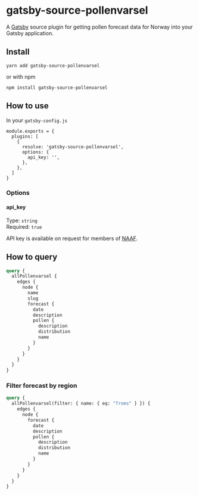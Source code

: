 # gatsby-source-pollenvarsel

A [Gatsby](https://www.gatsbyjs.org) source plugin for getting pollen forecast data for Norway into your Gatsby application.

## Install

`yarn add gatsby-source-pollenvarsel`

or with npm

`npm install gatsby-source-pollenvarsel`

## How to use

In your `gatsby-config.js`

```
module.exports = {
  plugins: [
    {
      resolve: 'gatsby-source-pollenvarsel',
      options: {
        api_key: '',
      },
    },
  ]
}
```

### Options

#### api_key

Type: `string`<br>
Required: `true`

API key is available on request for members of [NAAF](https://naaf.no).

## How to query

```graphql
query {
  allPollenvarsel {
    edges {
      node {
        name
        slug
        forecast {
          date
          description
          pollen {
            description
            distribution
            name
          }
        }
      }
    }
  }
}
```

### Filter forecast by region

```graphql
query {
  allPollenvarsel(filter: { name: { eq: "Troms" } }) {
    edges {
      node {
        forecast {
          date
          description
          pollen {
            description
            distribution
            name
          }
        }
      }
    }
  }
}
```

